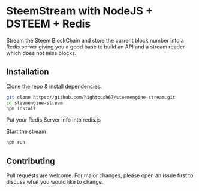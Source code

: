 # SteemStream with NodeJS + DSTEEM + Redis

Stream the Steem BlockChain and store the current block number into a Redis server giving you a good base to build an API and a stream reader which does not miss blocks.

## Installation

Clone the repo & install dependencies.
```bash
git clone https://github.com/hightouch67/steemengine-stream.git
cd steemengine-stream
npm install 
```
Put your Redis Server info into redis.js

Start the stream 
```bash
npm run
```

## Contributing
Pull requests are welcome. For major changes, please open an issue first to discuss what you would like to change.
